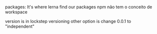 packages: It's where lerna find our packages
npm não tem o conceito de workspace

version is in lockstep versioning other option is change 0.0.1 to "independent"
